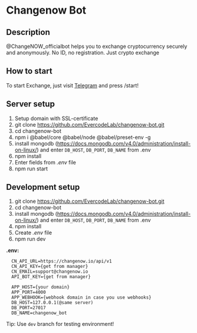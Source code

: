 
# Changenow Bot

## Description

@ChangeNOW_officialbot helps you to exchange cryptocurrency securely and anonymously. No ID, no registration. Just crypto exchange

## How to start

To start Exchange, just visit [Telegram](http://t.me/changeNOW_officialbot_) and press /start!

## Server setup

1. Setup domain with SSL-certificate
2. git clone https://github.com/EvercodeLab/changenow-bot.git
3. cd changenow-bot
4. npm i @babel/core @babel/node @babel/preset-env -g
5. install mongodb (https://docs.mongodb.com/v4.0/administration/install-on-linux/) and enter `DB_HOST`, `DB_PORT`, `DB_NAME` from .env
6. npm install
7. Enter fields from _.env_ file
8. npm run start

## Development setup

1. git clone https://github.com/EvercodeLab/changenow-bot.git
2. cd changenow-bot
3. install mongodb (https://docs.mongodb.com/v4.0/administration/install-on-linux/) and enter `DB_HOST`, `DB_PORT`, `DB_NAME` from .env
4. npm install
5. Create _.env_ file
6. npm run dev

**.env:**
```
  CN_API_URL=https://changenow.io/api/v1
  CN_API_KEY={get from manager}
  CN_EMAIL=support@changenow.io
  API_BOT_KEY={get from manager}

  APP_HOST={your domain}
  APP_PORT=4000
  APP_WEBHOOK={webhook domain in case you use webhooks}
  DB_HOST=127.0.0.1(@same server)
  DB_PORT=27017
  DB_NAME=changenow_bot

```

Tip: Use `dev` branch for testing environment!



